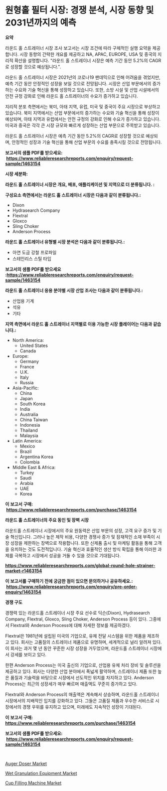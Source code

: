 <p><h1>원형홀 필터 시장: 경쟁 분석, 시장 동향 및 2031년까지의 예측</h1></p><p><strong>요약</strong></p>
<p><p>라운드 홀 스트레이너 시장 조사 보고서는 시장 조건에 따라 구체적인 실행 요약을 제공합니다. 시장 동향의 간략한 개요를 제공하고 NA, APAC, EUROPE, USA 및 중국의 지리적 확산을 설명합니다. "라운드 홀 스트레이너 시장은 예측 기간 동안 5.2%의 CAGR로 성장할 것으로 예상됩니다.".</p><p>라운드 홀 스트레이너 시장은 2021년의 코로나19 팬데믹으로 인해 어려움을 겪었지만, 예측 기간 동안 안정적인 성장을 보일 것으로 전망됩니다. 시장은 산업 부문에서의 증가하는 수요와 기술 혁신을 통해 성장하고 있습니다. 또한, 소방 시설 및 산업 시설에서의 안전 규정 강화로 인해 라운드 홀 스트레이너의 수요가 증가하고 있습니다.</p><p>지리적 분포 측면에서는 북미, 아태 지역, 유럽, 미국 및 중국이 주요 시장으로 부상하고 있습니다. 북미 지역에서는 산업 부문에서의 증가하는 수요와 기술 혁신을 통해 성장이 예상되며, 아태 지역과 유럽에서는 안전 규정의 강화로 인해 수요가 증가하고 있습니다. 미국과 중국은 각각 큰 시장 규모와 빠르게 성장하는 산업 부문으로 주목받고 있습니다.</p><p>라운드 홀 스트레이너 시장은 예측 기간 동안 5.2%의 CAGR로 성장할 것으로 예상되며, 안정적인 성장과 기술 혁신을 통해 산업 부문의 수요를 충족시킬 것으로 전망됩니다.</p></p>
<p><strong>보고서의 샘플 PDF를 받으세요: &nbsp;<a href="https://www.reliableresearchreports.com/enquiry/request-sample/1463154">https://www.reliableresearchreports.com/enquiry/request-sample/1463154</a></strong></p>
<p><strong>시장 세분화:</strong></p>
<p><strong> 라운드 홀 스트레이너 시장은 개요, 배포, 애플리케이션 및 지역으로 더 분류됩니다. :</strong></p>
<p><strong>구성요소 측면에서는 라운드 홀 스트레이너 시장은 다음과 같이 분류됩니다.:</strong></p>
<p><ul><li>Dixon</li><li>Hydrasearch Company</li><li>Flextral</li><li>Gloxco</li><li>Sling Choker</li><li>Anderson Process</li></ul></p>
<p><strong> 라운드 홀 스트레이너 유형별 시장 분석은 다음과 같이 분류됩니다.:</strong></p>
<p><ul><li>아연 도금 강철 프로파일</li><li>스테인리스 스틸 타입</li></ul></p>
<p><strong>보고서의 샘플 PDF를 받으세요 :<a href="https://www.reliableresearchreports.com/enquiry/request-sample/1463154">https://www.reliableresearchreports.com/enquiry/request-sample/1463154</a></strong></p>
<p><strong> 라운드 홀 스트레이너 응용 분야별 시장 산업 조사는 다음과 같이 분류됩니다.:</strong></p>
<p><ul><li>산업용 기계</li><li>석유</li><li>기타</li></ul></p>
<p><strong>지역 측면에서 라운드 홀 스트레이너 지역별로 이용 가능한 시장 플레이어는 다음과 같습니다.:</strong></p>
<p><ul>
    <li>
        North America:
        <ul>
            <li>United States</li>
            <li>Canada</li>
        </ul>
    </li>
    <li>
        Europe:
        <ul>
            <li>Germany</li>
            <li>France</li>
            <li>U.K.</li>
            <li>Italy</li>
            <li>Russia</li>
        </ul>
    </li>
    <li>
        Asia-Pacific:
        <ul>
            <li>China</li>
            <li>Japan</li>
            <li>South Korea</li>
            <li>India</li>
            <li>Australia</li>
            <li>China Taiwan</li>
            <li>Indonesia</li>
            <li>Thailand</li>
            <li>Malaysia</li>
        </ul>
    </li>
    <li>
        Latin America:
        <ul>
            <li>Mexico</li>
            <li>Brazil</li>
            <li>Argentina Korea</li>
            <li>Colombia</li>
        </ul>
    </li>
    <li>
        Middle East & Africa:
        <ul>
            <li>Turkey</li>
            <li>Saudi</li>
            <li>Arabia</li>
            <li>UAE</li>
            <li>Korea</li>
        </ul>
    </li>
    </ul></p>
<p><strong>이 보고서 구매: &nbsp;<a href="https://www.reliableresearchreports.com/purchase/1463154">https://www.reliableresearchreports.com/purchase/1463154</a></strong></p>
<p><strong>라운드 홀 스트레이너의 주요 동인 및 장벽 시장</strong></p>
<p><p>라운드홀 스트레이너 시장에서의 주요 원동력은 산업 부문의 성장, 고객 요구 증가 및 기술 혁신입니다. 그러나 높은 제작 비용, 다양한 경쟁사 증가 및 잠재적인 소재 부족이 시장 성장을 제한하는 장벽으로 작용합니다. 또한 신제품 출시 및 마케팅 활동을 통해 고객을 유치하는 것도 도전적입니다. 기술 혁신과 효율적인 생산 방식 확립을 통해 이러한 과제를 극복하고 시장에서 성공을 거둘 수 있을 것으로 기대됩니다.</p></p>
<p><strong><a href="https://www.reliableresearchreports.com/global-round-hole-strainer-market-r1463154">https://www.reliableresearchreports.com/global-round-hole-strainer-market-r1463154</a></strong></p>
<p><strong>이 보고서를 구매하기 전에 궁금한 점이 있으면 문의하거나 공유하세요.: &nbsp;<a href="https://www.reliableresearchreports.com/enquiry/pre-order-enquiry/1463154">https://www.reliableresearchreports.com/enquiry/pre-order-enquiry/1463154</a></strong></p>
<p><strong>경쟁 구도</strong></p>
<p><p>경쟁력 있는 라운드홀 스트레이너 시장 주요 선수로 딕슨(Dixon), Hydrasearch Company, Flextral, Gloxco, Sling Choker, Anderson Process 등이 있다. 그중에서 Flextral와 Anderson Process에 대해 자세한 정보를 제공하겠다.</p><p>Flextral은 1981년에 설립된 미국의 기업으로, 유체 전달 시스템을 위한 제품을 제조하고 있다. 회사는 고품질의 스트레이너 제품으로 유명하며, 세계적으로 널리 알려져 있다. 이 회사는 과거 몇 년 동안 꾸준한 시장 성장을 거두었으며, 라운드홀 스트레이너 시장에서 강세를 보이고 있다.</p><p>한편 Anderson Process는 미국 출신의 기업으로, 산업용 유체 처리 장비 및 솔루션을 제공하고 있다. 회사는 다양한 산업 분야에서 폭넓게 활약하며, 스트레이너 제품 또한 높은 품질과 기술력을 바탕으로 시장에서 선도적인 위치를 차지하고 있다. Anderson Process는 최근의 성장세가 매우 빠르며 매출액도 꾸준히 증가하고 있다.</p><p>Flextral와 Anderson Process의 매출액은 계속해서 상승하며, 라운드홀 스트레이너 시장에서의 지배적인 입지를 강화하고 있다. 그들은 고품질 제품과 우수한 서비스로 시장에서의 경쟁 우위를 유지하고 있으며, 미래에도 지속적인 성장이 기대된다.</p></p>
<p><strong>이 보고서 구매: &nbsp; <a href="https://www.reliableresearchreports.com/purchase/1463154">https://www.reliableresearchreports.com/purchase/1463154</a></strong></p>
<p><strong>보고서의 샘플 PDF를 받으세요: &nbsp;<a href="https://www.reliableresearchreports.com/enquiry/request-sample/1463154">https://www.reliableresearchreports.com/enquiry/request-sample/1463154</a></strong><strong></strong></p>
<p>&nbsp;</p>
<p><p><a href="https://github.com/provorikovar/Market-Research-Report-List-4/blob/main/auger-doser-market.md">Auger Doser Market</a></p><p><a href="https://github.com/CliffMedina6/Market-Research-Report-List-4/blob/main/wet-granulation-equipment-market.md">Wet Granulation Equipment Market</a></p><p><a href="https://github.com/angelajermaine/Market-Research-Report-List-3/blob/main/cup-filling-machine-market.md">Cup Filling Machine Market</a></p></p>